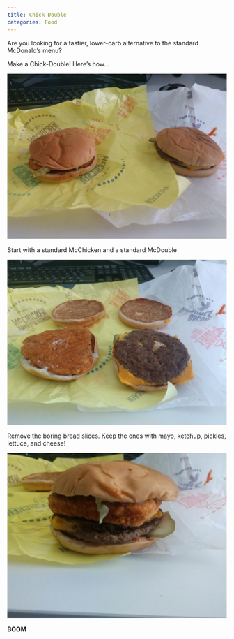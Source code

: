 ```yaml
---
title: Chick-Double
categories: Food
---
```

Are you looking for a tastier, lower-carb alternative to the standard McDonald’s menu?

Make a Chick-Double! Here’s how...

![ChickDoubleBefore](/assets/images/ChickDoubleBefore.jpg)

Start with a standard McChicken and a standard McDouble

![ChickDoubleSwap](/assets/images/ChickDoubleSwap.jpg)

Remove the boring bread slices. Keep the ones with mayo, ketchup, pickles, lettuce, and cheese!

![ChickDoubleDone](/assets/images/ChickDoubleDone.jpg)

**BOOM**
